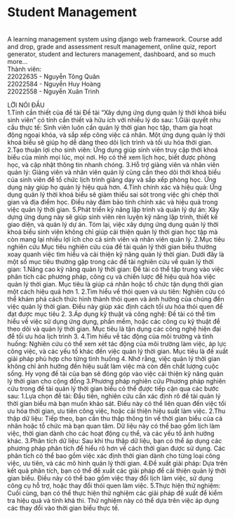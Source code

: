 # Student Management
<br />A learning management system using django web framework. Course add and drop, grade and assessment result management, online quiz, report generator, student and lecturers management, dashboard, and so much more...
<br />Thành viên:
<br />22022635 - Nguyễn Tông Quân
<br />22022584 - Nguyễn Huy Hoàng
<br />22022558 - Nguyễn Xuân Trình

LỜI NÓI ĐẦU <br />
1.Tính cần thiết của đề tài
Đề tài “Xây dựng ứng dụng quản lý thời khoá biểu sinh viên” có tính cần thiết và hữu ích với nhiều lý do sau:
1.Giải quyết nhu cầu thực tế: Sinh viên luôn cần quản lý thời gian học tập, tham gia hoạt động ngoại khóa, và sắp xếp công việc cá nhân. Một ứng dụng quản lý thời khoá biểu sẽ giúp họ dễ dàng theo dõi lịch trình và tối ưu hóa thời gian.
2.Tạo thuận lợi cho sinh viên: Ứng dụng giúp sinh viên truy cập thời khoá biểu của mình mọi lúc, mọi nơi. Họ có thể xem lịch học, biết được phòng học, và cập nhật thông tin nhanh chóng.
3.Hỗ trợ giảng viên và nhân viên quản lý: Giảng viên và nhân viên quản lý cũng cần theo dõi thời khoá biểu của sinh viên để tổ chức lịch trình giảng dạy và sắp xếp phòng học. Ứng dụng này giúp họ quản lý hiệu quả hơn.
4.Tính chính xác và hiệu quả: Ứng dụng quản lý thời khoá biểu sẽ giảm thiểu sai sót trong việc ghi chép thời gian và địa điểm học. Điều này đảm bảo tính chính xác và hiệu quả trong việc quản lý thời gian.
5.Phát triển kỹ năng lập trình và quản lý dự án: Xây dựng ứng dụng này sẽ giúp sinh viên rèn luyện kỹ năng lập trình, thiết kế giao diện, và quản lý dự án.
Tóm lại, việc xây dựng ứng dụng quản lý thời khoá biểu sinh viên không chỉ giúp cải thiện quản lý thời gian học tập mà còn mang lại nhiều lợi ích cho cả sinh viên và nhân viên quản lý. 
2.Mục tiêu nghiên cứu
Mục tiêu nghiên cứu của đề tài quản lý thời gian biểu thường xoay quanh việc tìm hiểu và cải thiện kỹ năng quản lý thời gian. Dưới đây là một số mục tiêu thường gặp trong các đề tài nghiên cứu về quản lý thời gian:
1.Nâng cao kỹ năng quản lý thời gian: Đề tài có thể tập trung vào việc phân tích các phương pháp, công cụ và chiến lược để hiệu quả hóa việc quản lý thời gian. Mục tiêu là giúp cá nhân hoặc tổ chức tận dụng thời gian một cách hiệu quả hơn 1.
2.Tìm hiểu về thói quen và ưu tiên: Nghiên cứu có thể khám phá cách thức hình thành thói quen và ảnh hưởng của chúng đến việc quản lý thời gian. Điều này giúp xác định cách tối ưu hóa thói quen để đạt được mục tiêu 2.
3.Áp dụng kỹ thuật và công nghệ: Đề tài có thể tìm hiểu về việc sử dụng ứng dụng, phần mềm, hoặc các công cụ kỹ thuật để theo dõi và quản lý thời gian. Mục tiêu là tận dụng các công nghệ hiện đại để tối ưu hóa lịch trình 3.
4.Tìm hiểu về tác động của môi trường và tình huống: Nghiên cứu có thể xem xét tác động của môi trường làm việc, áp lực công việc, và các yếu tố khác đến việc quản lý thời gian. Mục tiêu là đề xuất giải pháp phù hợp cho từng tình huống 4.
Nhớ rằng, việc quản lý thời gian không chỉ ảnh hưởng đến hiệu suất làm việc mà còn đến chất lượng cuộc sống. Hy vọng đề tài của bạn sẽ đóng góp vào việc cải thiện kỹ năng quản lý thời gian cho cộng đồng 
3.Phương pháp nghiên cứu
Phương pháp nghiên cứu trong đề tài quản lý thời gian biểu có thể được tiếp cận qua các bước sau:
1.Lựa chọn đề tài: Đầu tiên, nghiên cứu cần xác định rõ đề tài quản lý thời gian biểu mà bạn muốn khảo sát. Điều này có thể liên quan đến việc tối ưu hóa thời gian, ưu tiên công việc, hoặc cải thiện hiệu suất làm việc.
2.Thu thập dữ liệu: Tiếp theo, bạn cần thu thập thông tin về thời gian biểu của cá nhân hoặc tổ chức mà bạn quan tâm. Dữ liệu này có thể bao gồm lịch làm việc, thời gian dành cho các hoạt động cụ thể, và các yếu tố ảnh hưởng khác.
3.Phân tích dữ liệu: Sau khi thu thập dữ liệu, bạn có thể áp dụng các phương pháp phân tích để hiểu rõ hơn về cách thời gian được sử dụng. Các phân tích có thể bao gồm việc xác định thời gian dành cho từng loại công việc, ưu tiên, và các mô hình quản lý thời gian.
4.Đề xuất giải pháp: Dựa trên kết quả phân tích, bạn có thể đề xuất các giải pháp để cải thiện quản lý thời gian biểu. Điều này có thể bao gồm việc thay đổi lịch làm việc, sử dụng công cụ hỗ trợ, hoặc thay đổi thói quen làm việc.
5.Thực hiện thử nghiệm: Cuối cùng, bạn có thể thực hiện thử nghiệm các giải pháp đề xuất để kiểm tra hiệu quả và tính khả thi. Thử nghiệm này có thể dựa trên việc áp dụng các thay đổi vào thời gian biểu thực tế.
